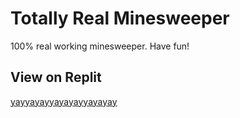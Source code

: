 # Totally Real Minesweeper
100% real working minesweeper. Have fun!

## View on Replit
[yayyayayyayayayyayayay](https://adversarialminesweeper.leshui.repl.co)
